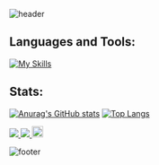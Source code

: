![header](https://capsule-render.vercel.app/api?type=waving&color=30:e96443,100:904e95&height=260&section=header&text=Hello%20World%20!&fontSize=70&fontColor=fff&animation=fadeIn&fontAlignY=38&desc=I'm%20Yuki%20Sakakima%20👋&descAlignY=51&descAlign=62)

## Languages and Tools:
[![My Skills](https://skillicons.dev/icons?i=linux,html,css,bootstrap,js,typescript,jquery,react,nodejs,ruby,rails,python,flask,go,sqlite,postgresql,docker,heroku,netlify,git,github,githubactions,vscode,markdown,ableton)](https://skillicons.dev)

## Stats:
[![Anurag's GitHub stats](https://github-readme-stats.vercel.app/api?username=yukisakakima&theme=synthwave)](https://github.com/anuraghazra/github-readme-stats)
[![Top Langs](https://github-readme-stats.vercel.app/api/top-langs/?username=yukisakakima&layout=compact&theme=synthwave)](https://github.com/anuraghazra/github-readme-stats)

[![](https://qiita-badge.apiapi.app/s/yukisakakima/posts.svg)
](http://qiita.com/yukisakakima)
[![](https://qiita-badge.apiapi.app/s/yukisakakima/contributions.svg)
](http://qiita.com/yukisakakima)
<a href="https://honzaap.github.io/GithubCity/?name=yukisakakima&year=2023" role="link" target="_blank" rel="noopener noreferrer nofollow"><img src="https://github.com/honzaap/GithubCity/blob/main/favicon.svg" alt="githubcity" width="20" height="20"/></a>

![footer](https://capsule-render.vercel.app/api?type=waving&color=30:e96443,100:904e95&height=100&section=footer)
